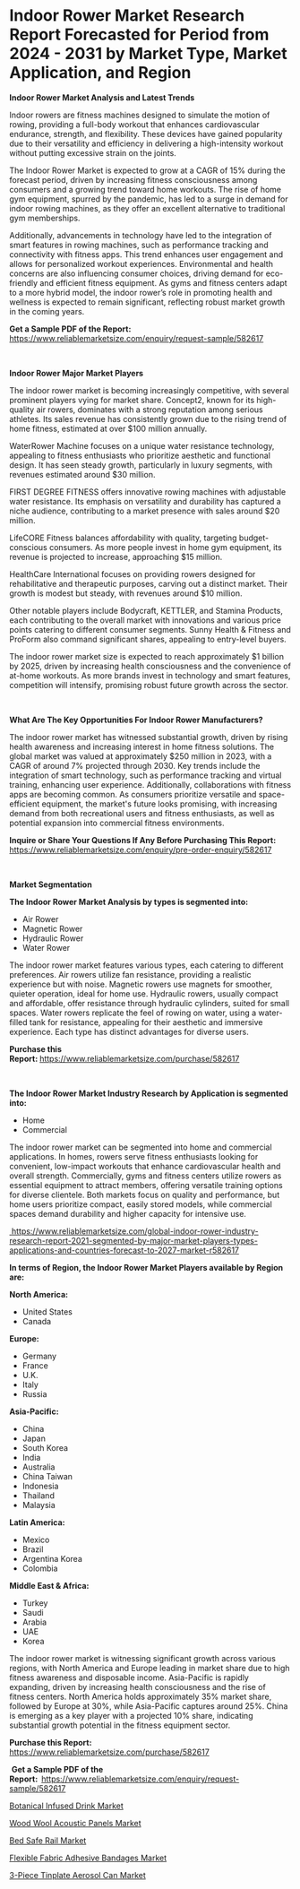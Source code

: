 <p><h1>Indoor Rower Market Research Report Forecasted for Period from 2024 -  2031 by Market Type, Market Application, and Region</h1></p><p><strong>Indoor Rower Market Analysis and Latest Trends</strong></p>
<p><p>Indoor rowers are fitness machines designed to simulate the motion of rowing, providing a full-body workout that enhances cardiovascular endurance, strength, and flexibility. These devices have gained popularity due to their versatility and efficiency in delivering a high-intensity workout without putting excessive strain on the joints.</p><p>The Indoor Rower Market is expected to grow at a CAGR of 15% during the forecast period, driven by increasing fitness consciousness among consumers and a growing trend toward home workouts. The rise of home gym equipment, spurred by the pandemic, has led to a surge in demand for indoor rowing machines, as they offer an excellent alternative to traditional gym memberships.</p><p>Additionally, advancements in technology have led to the integration of smart features in rowing machines, such as performance tracking and connectivity with fitness apps. This trend enhances user engagement and allows for personalized workout experiences. Environmental and health concerns are also influencing consumer choices, driving demand for eco-friendly and efficient fitness equipment. As gyms and fitness centers adapt to a more hybrid model, the indoor rower’s role in promoting health and wellness is expected to remain significant, reflecting robust market growth in the coming years.</p></p>
<p><strong>Get a Sample PDF of the Report:&nbsp;</strong> <a href="https://www.reliablemarketsize.com/enquiry/request-sample/582617?utm_campaign=1326&utm_medium=2&utm_source=Github&utm_content=ia&utm_term=27092024&utm_id=indoor-rower">https://www.reliablemarketsize.com/enquiry/request-sample/582617</a></p>
<p>&nbsp;</p>
<p><strong>Indoor Rower Major Market Players</strong></p>
<p><p>The indoor rower market is becoming increasingly competitive, with several prominent players vying for market share. Concept2, known for its high-quality air rowers, dominates with a strong reputation among serious athletes. Its sales revenue has consistently grown due to the rising trend of home fitness, estimated at over $100 million annually.</p><p>WaterRower Machine focuses on a unique water resistance technology, appealing to fitness enthusiasts who prioritize aesthetic and functional design. It has seen steady growth, particularly in luxury segments, with revenues estimated around $30 million.</p><p>FIRST DEGREE FITNESS offers innovative rowing machines with adjustable water resistance. Its emphasis on versatility and durability has captured a niche audience, contributing to a market presence with sales around $20 million.</p><p>LifeCORE Fitness balances affordability with quality, targeting budget-conscious consumers. As more people invest in home gym equipment, its revenue is projected to increase, approaching $15 million.</p><p>HealthCare International focuses on providing rowers designed for rehabilitative and therapeutic purposes, carving out a distinct market. Their growth is modest but steady, with revenues around $10 million.</p><p>Other notable players include Bodycraft, KETTLER, and Stamina Products, each contributing to the overall market with innovations and various price points catering to different consumer segments. Sunny Health & Fitness and ProForm also command significant shares, appealing to entry-level buyers.</p><p>The indoor rower market size is expected to reach approximately $1 billion by 2025, driven by increasing health consciousness and the convenience of at-home workouts. As more brands invest in technology and smart features, competition will intensify, promising robust future growth across the sector.</p></p>
<p>&nbsp;</p>
<p><strong>What Are The Key Opportunities For Indoor Rower Manufacturers?</strong></p>
<p><p>The indoor rower market has witnessed substantial growth, driven by rising health awareness and increasing interest in home fitness solutions. The global market was valued at approximately $250 million in 2023, with a CAGR of around 7% projected through 2030. Key trends include the integration of smart technology, such as performance tracking and virtual training, enhancing user experience. Additionally, collaborations with fitness apps are becoming common. As consumers prioritize versatile and space-efficient equipment, the market's future looks promising, with increasing demand from both recreational users and fitness enthusiasts, as well as potential expansion into commercial fitness environments.</p></p>
<p><strong>Inquire or Share Your Questions If Any Before Purchasing This Report:</strong> <a href="https://www.reliablemarketsize.com/enquiry/pre-order-enquiry/582617?utm_campaign=1326&utm_medium=2&utm_source=Github&utm_content=ia&utm_term=27092024&utm_id=indoor-rower">https://www.reliablemarketsize.com/enquiry/pre-order-enquiry/582617</a></p>
<p>&nbsp;</p>
<p><strong>Market Segmentation</strong></p>
<p><strong>The Indoor Rower Market Analysis by types is segmented into:</strong></p>
<p><ul><li>Air Rower</li><li>Magnetic Rower</li><li>Hydraulic Rower</li><li>Water Rower</li></ul></p>
<p><p>The indoor rower market features various types, each catering to different preferences. Air rowers utilize fan resistance, providing a realistic experience but with noise. Magnetic rowers use magnets for smoother, quieter operation, ideal for home use. Hydraulic rowers, usually compact and affordable, offer resistance through hydraulic cylinders, suited for small spaces. Water rowers replicate the feel of rowing on water, using a water-filled tank for resistance, appealing for their aesthetic and immersive experience. Each type has distinct advantages for diverse users.</p></p>
<p><strong>Purchase this Report:&nbsp;</strong><a href="https://www.reliablemarketsize.com/purchase/582617?utm_campaign=1326&utm_medium=2&utm_source=Github&utm_content=ia&utm_term=27092024&utm_id=indoor-rower">https://www.reliablemarketsize.com/purchase/582617</a></p>
<p>&nbsp;</p>
<p><strong>The Indoor Rower Market Industry Research by Application is segmented into:</strong></p>
<p><ul><li>Home</li><li>Commercial</li></ul></p>
<p><p>The indoor rower market can be segmented into home and commercial applications. In homes, rowers serve fitness enthusiasts looking for convenient, low-impact workouts that enhance cardiovascular health and overall strength. Commercially, gyms and fitness centers utilize rowers as essential equipment to attract members, offering versatile training options for diverse clientele. Both markets focus on quality and performance, but home users prioritize compact, easily stored models, while commercial spaces demand durability and higher capacity for intensive use.</p></p>
<p><a href="https://www.reliablemarketsize.com/global-indoor-rower-industry-research-report-2021-segmented-by-major-market-players-types-applications-and-countries-forecast-to-2027-market-r582617?utm_campaign=1326&utm_medium=2&utm_source=Github&utm_content=ia&utm_term=27092024&utm_id=indoor-rower">&nbsp;https://www.reliablemarketsize.com/global-indoor-rower-industry-research-report-2021-segmented-by-major-market-players-types-applications-and-countries-forecast-to-2027-market-r582617</a></p>
<p><strong>In terms of Region, the Indoor Rower Market Players available by Region are:</strong></p>
<p>
    <p> <strong> North America: </strong>
        <ul>
            <li>United States</li>
            <li>Canada</li>
        </ul>
        </p> 
    <p> <strong> Europe: </strong>
        <ul>
            <li>Germany</li>
            <li>France</li>
            <li>U.K.</li>
            <li>Italy</li>
            <li>Russia</li>
        </ul>
        </p> 
    <p> <strong> Asia-Pacific: </strong>
        <ul>
            <li>China</li>
            <li>Japan</li>
            <li>South Korea</li>
            <li>India</li>
            <li>Australia</li>
            <li>China Taiwan</li>
            <li>Indonesia</li>
            <li>Thailand</li>
            <li>Malaysia</li>
        </ul>
        </p> 
    <p> <strong> Latin America: </strong>
        <ul>
            <li>Mexico</li>
            <li>Brazil</li>
            <li>Argentina Korea</li>
            <li>Colombia</li>
        </ul>
        </p> 
    <p> <strong> Middle East & Africa: </strong>
        <ul>
            <li>Turkey</li>
            <li>Saudi</li>
            <li>Arabia</li>
            <li>UAE</li>
            <li>Korea</li>
        </ul>
    </p>
    </p>
<p><p>The indoor rower market is witnessing significant growth across various regions, with North America and Europe leading in market share due to high fitness awareness and disposable income. Asia-Pacific is rapidly expanding, driven by increasing health consciousness and the rise of fitness centers. North America holds approximately 35% market share, followed by Europe at 30%, while Asia-Pacific captures around 25%. China is emerging as a key player with a projected 10% share, indicating substantial growth potential in the fitness equipment sector.</p></p>
<p><strong>Purchase this Report: </strong><a href="https://www.reliablemarketsize.com/purchase/582617?utm_campaign=1326&utm_medium=2&utm_source=Github&utm_content=ia&utm_term=27092024&utm_id=indoor-rower">https://www.reliablemarketsize.com/purchase/582617</a></p>
<p>&nbsp;<strong>Get a Sample PDF of the Report:&nbsp;&nbsp;</strong><a href="https://www.reliablemarketsize.com/enquiry/request-sample/582617?utm_campaign=1326&utm_medium=2&utm_source=Github&utm_content=ia&utm_term=27092024&utm_id=indoor-rower">https://www.reliablemarketsize.com/enquiry/request-sample/582617</a></p>
<p><strong></strong></p>
<p><p><a href="https://issuu.com/reportprime-2/docs/botanical-infused-drink-market-size_93bc911bc77ce2?utm_campaign=1326&utm_medium=2&utm_source=Github&utm_content=ia&utm_term=27092024&utm_id=indoor-rower">Botanical Infused Drink Market</a></p><p><a href="https://www.linkedin.com/pulse/wood-wool-acoustic-panels-market-strategic-insights-product-opzkc?utm_campaign=1326&utm_medium=2&utm_source=Github&utm_content=ia&utm_term=27092024&utm_id=indoor-rower">Wood Wool Acoustic Panels Market</a></p><p><a href="https://www.linkedin.com/pulse/future-bed-safe-rail-market-global-forecast-trends-2024-ahtye?utm_campaign=1326&utm_medium=2&utm_source=Github&utm_content=ia&utm_term=27092024&utm_id=indoor-rower">Bed Safe Rail Market</a></p><p><a href="https://www.linkedin.com/pulse/driving-factors-behind-flexible-fabric-adhesive-bandages-izjye?utm_campaign=1326&utm_medium=2&utm_source=Github&utm_content=ia&utm_term=27092024&utm_id=indoor-rower">Flexible Fabric Adhesive Bandages Market</a></p><p><a href="https://issuu.com/reportprime-2/docs/3-piece-tinplate-aerosol-can-market_eb5305ef23c87f?utm_campaign=1326&utm_medium=2&utm_source=Github&utm_content=ia&utm_term=27092024&utm_id=indoor-rower">3-Piece Tinplate Aerosol Can Market</a></p></p>